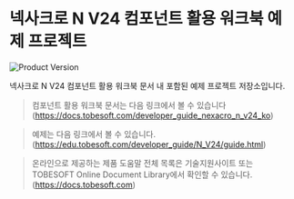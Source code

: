 # 넥사크로 N V24 컴포넌트 활용 워크북 예제 프로젝트

![Product Version](https://img.shields.io/badge/Nexacro-v24.0.0.500-blue.svg)

넥사크로 N V24 컴포넌트 활용 워크북 문서 내 포함된 예제 프로젝트 저장소입니다.

> 컴포넌트 활용 워크북 문서는 다음 링크에서 볼 수 있습니다 (https://docs.tobesoft.com/developer_guide_nexacro_n_v24_ko)

> 예제는 다음 링크에서 볼 수 있습니다. (https://edu.tobesoft.com/developer_guide/N_V24/guide.html)

> 온라인으로 제공하는 제품 도움말 전체 목록은 기술지원사이트 또는 TOBESOFT Online Document Library에서 확인할 수 있습니다. (https://docs.tobesoft.com)
